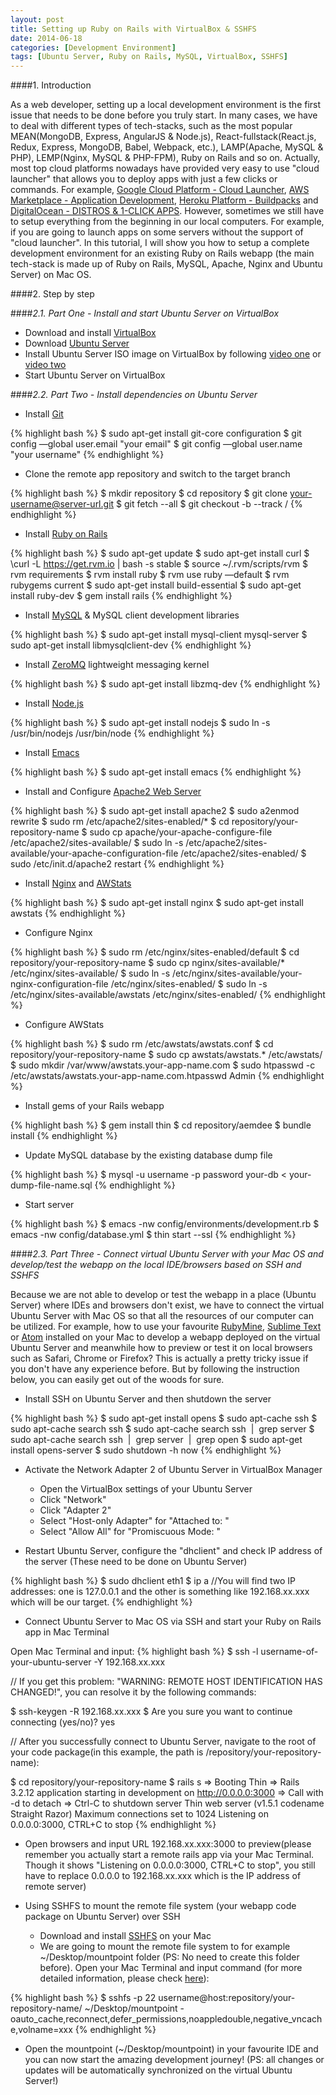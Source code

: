 ```yaml
---
layout: post
title: Setting up Ruby on Rails with VirtualBox & SSHFS
date: 2014-06-18
categories: [Development Environment]
tags: [Ubuntu Server, Ruby on Rails, MySQL, VirtualBox, SSHFS]
---
```


####1. Introduction

As a web developer, setting up a local development environment is the first issue that needs to be done before you truly start. In many cases, we have to deal with different types of tech-stacks, such as the most popular MEAN(MongoDB, Express, AngularJS & Node.js), React-fullstack(React.js, Redux, Express, MongoDB, Babel, Webpack, etc.), LAMP(Apache, MySQL & PHP), LEMP(Nginx, MySQL & PHP-FPM), Ruby on Rails and so on. Actually, most top cloud platforms nowadays have provided very easy to use "cloud launcher" that allows you to deploy apps with just a few clicks or commands. For example, [Google Cloud Platform - Cloud Launcher](https://cloud.google.com/launcher/?cat=INFRASTRUCTURE), [AWS Marketplace - Application Development](https://aws.amazon.com/marketplace/b/2649279011/ref=gtw_navlft_node_2649279011?page=1&category=2649279011), [Heroku Platform - Buildpacks](https://elements.heroku.com/buildpacks) and [DigitalOcean - DISTROS & 1-CLICK APPS](https://www.digitalocean.com/features/one-click-apps/). However, sometimes we still have to setup everything from the beginning in our local computers. For example, if you are going to launch apps on some servers without the support of "cloud launcher". In this tutorial, I will show you how to setup a complete development environment for an existing Ruby on Rails webapp (the main tech-stack is made up of Ruby on Rails, MySQL, Apache, Nginx and Ubuntu Server) on Mac OS. 


####2. Step by step

####*2.1. Part One - Install and start Ubuntu Server on VirtualBox*

* Download and install [VirtualBox](https://www.virtualbox.org/wiki/Downloads)
* Download [Ubuntu Server](http://www.ubuntu.com/download/server)
* Install Ubuntu Server ISO image on VirtualBox by following [video one](https://www.youtube.com/watch?v=HjuazgdyAdc) or [video two](https://www.youtube.com/watch?v=MaAqAx77COM)
* Start Ubuntu Server on VirtualBox

####*2.2. Part Two - Install dependencies on Ubuntu Server*

* Install [Git](https://git-scm.com/)

{% highlight bash %}
$ sudo apt-get install git-core configuration
$ git config —global user.email "your email"
$ git config —global user.name "your username"
{% endhighlight %}

* Clone the remote app repository and switch to the target branch

{% highlight bash %}
$ mkdir repository
$ cd repository
$ git clone your-username@server-url.git
$ git fetch --all
$ git checkout -b <branch> --track <remote>/<branch>
{% endhighlight %}

* Install [Ruby on Rails](http://rubyonrails.org/)

{% highlight bash %}
$ sudo apt-get update
$ sudo apt-get install curl
$ \curl -L https://get.rvm.io | bash -s stable
$ source ~/.rvm/scripts/rvm
$ rvm requirements
$ rvm install ruby
$ rvm use ruby —default
$ rvm rubygems current
$ sudo apt-get install build-essential
$ sudo apt-get install ruby-dev
$ gem install rails
{% endhighlight %}

* Install [MySQL](https://www.mysql.com/) & MySQL client development libraries

{% highlight bash %}
$ sudo apt-get install mysql-client mysql-server
$ sudo apt-get install libmysqlclient-dev
{% endhighlight %}

* Install [ZeroMQ](http://zeromq.org/) lightweight messaging kernel

{% highlight bash %}
$ sudo apt-get install libzmq-dev
{% endhighlight %} 

* Install [Node.js](https://nodejs.org/en/)

{% highlight bash %}
$ sudo apt-get install nodejs
$ sudo ln -s /usr/bin/nodejs /usr/bin/node
{% endhighlight %} 

* Install [Emacs](https://www.gnu.org/software/emacs/manual/html_node/emacs/index.html)

{% highlight bash %}
$ sudo apt-get install emacs
{% endhighlight %} 

* Install and Configure [Apache2 Web Server](https://help.ubuntu.com/lts/serverguide/httpd.html)

{% highlight bash %}
$ sudo apt-get install apache2
$ sudo a2enmod rewrite
$ sudo rm /etc/apache2/sites-enabled/*
$ cd repository/your-repository-name
$ sudo cp apache/your-apache-configure-file /etc/apache2/sites-available/
$ sudo ln -s /etc/apache2/sites-available/your-apache-configuration-file /etc/apache2/sites-enabled/
$ sudo /etc/init.d/apache2 restart
{% endhighlight %} 

* Install [Nginx](http://nginx.org/) and [AWStats](http://www.awstats.org/)

{% highlight bash %}
$ sudo apt-get install nginx
$ sudo apt-get install awstats
{% endhighlight %} 

* Configure Nginx

{% highlight bash %}
$ sudo rm /etc/nginx/sites-enabled/default
$ cd repository/your-repository-name
$ sudo cp nginx/sites-available/* /etc/nginx/sites-available/
$ sudo ln -s /etc/nginx/sites-available/your-nginx-configuration-file /etc/nginx/sites-enabled/
$ sudo ln -s /etc/nginx/sites-available/awstats /etc/nginx/sites-enabled/
{% endhighlight %}

* Configure AWStats

{% highlight bash %}
$ sudo rm /etc/awstats/awstats.conf
$ cd repository/your-repository-name
$ sudo cp awstats/awstats.* /etc/awstats/
$ sudo mkdir /var/www/awstats.your-app-name.com
$ sudo htpasswd -c /etc/awstats/awstats.your-app-name.com.htpasswd Admin
{% endhighlight %}

* Install gems of your Rails webapp

{% highlight bash %}
$ gem install thin
$ cd repository/aemdee
$ bundle install
{% endhighlight %}

* Update MySQL database by the existing database dump file

{% highlight bash %}
$ mysql -u username -p password your-db < your-dump-file-name.sql
{% endhighlight %}

* Start server

{% highlight bash %}
$ emacs -nw config/environments/development.rb
$ emacs -nw config/database.yml
$ thin start --ssl
{% endhighlight %}


####*2.3. Part Three - Connect virtual Ubuntu Server with your Mac OS and develop/test the webapp on the local IDE/browsers based on SSH and SSHFS*

Because we are not able to develop or test the webapp in a place (Ubuntu Server) where IDEs and browsers don't exist, we have to connect the virtual Ubuntu Server with Mac OS so that all the resources of our computer can be utilized. For example, how to use your favourite [RubyMine](https://www.jetbrains.com/ruby/), [Sublime Text](http://www.sublimetext.com/) or [Atom](https://atom.io/) installed on your Mac to develop a webapp deployed on the virtual Ubuntu Server and meanwhile how to preview or test it on local browsers such as Safari, Chrome or Firefox? This is actually a pretty tricky issue if you don't have any experience before. But by following the instruction below, you can easily get out of the woods for sure.

* Install SSH on Ubuntu Server and then shutdown the server

{% highlight bash %}
$ sudo apt-get install opens
$ sudo apt-cache ssh
$ sudo apt-cache search ssh
$ sudo apt-cache search ssh  |  grep server
$ sudo apt-cache search ssh  |  grep server  |  grep open
$ sudo apt-get install opens-server
$ sudo shutdown -h now
{% endhighlight %}

* Activate the Network Adapter 2 of Ubuntu Server in VirtualBox Manager

    * Open the VirtualBox settings of your Ubuntu Server
    * Click "Network"
    * Click "Adapter 2"
    * Select "Host-only Adapter" for "Attached to: "
    * Select "Allow All" for "Promiscuous Mode: "

* Restart Ubuntu Server, configure the "dhclient" and check IP address of the server (These need to be done on Ubuntu Server)

{% highlight bash %}
$ sudo dhclient eth1
$ ip a
//You will find two IP addresses: one is 127.0.0.1 and the other is something like 192.168.xx.xxx which will be our target.
{% endhighlight %}

* Connect Ubuntu Server to Mac OS via SSH and start your Ruby on Rails app in Mac Terminal

Open Mac Terminal and input:
{% highlight bash %}
$ ssh -l username-of-your-ubuntu-server -Y 192.168.xx.xxx

// If you get this problem: "WARNING: REMOTE HOST IDENTIFICATION HAS CHANGED!", you can resolve it by the following commands:

$ ssh-keygen -R 192.168.xx.xxx
$ Are you sure you want to continue connecting (yes/no)? yes

// After you successfully connect to Ubuntu Server, navigate to the root of your code package(in this example, the path is /repository/your-repository-name):

$ cd repository/your-repository-name
$ rails s
=> Booting Thin
=> Rails 3.2.12 application starting in development on http://0.0.0.0:3000
=> Call with -d to detach
=> Ctrl-C to shutdown server
   Thin web server (v1.5.1 codename Straight Razor)
   Maximum connections set to 1024
   Listening on 0.0.0.0:3000, CTRL+C to stop
{% endhighlight %}

* Open browsers and input URL 192.168.xx.xxx:3000 to preview(please remember you actually start a remote rails app via your Mac Terminal. Though it shows "Listening on 0.0.0.0:3000, CTRL+C to stop", you still have to replace 0.0.0.0 to 192.168.xx.xxx which is the IP address of remote server)

* Using SSHFS to mount the remote file system (your webapp code package on Ubuntu Server) over SSH

    * Download and install [SSHFS](http://fuse.sourceforge.net/sshfs.html) on your Mac
    * We are going to mount the remote file system to for example ~/Desktop/mountpoint folder (PS: No need to create this folder before). Open your Mac Terminal and input command (for more detailed information, please check [here](https://github.com/osxfuse/osxfuse/wiki/SSHFS)):
    
{% highlight bash %}
$ sshfs -p 22 username@host:repository/your-repository-name/ ~/Desktop/mountpoint -oauto_cache,reconnect,defer_permissions,noappledouble,negative_vncache,volname=xxx
{% endhighlight %}

* Open the mountpoint (~/Desktop/mountpoint) in your favourite IDE and you can now start the amazing development journey! (PS: all changes or updates will be automatically synchronized on the virtual Ubuntu Server!)










